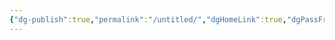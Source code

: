 ```yaml
---
{"dg-publish":true,"permalink":"/untitled/","dgHomeLink":true,"dgPassFrontmatter":false,"dgShowBacklinks":false,"dgShowLocalGraph":true,"dgShowInlineTitle":false,"dgShowFileTree":true,"dgEnableSearch":true}
---
```


$\newcommand{\Gg}{\mathsf{G}}$
$\newcommand{\appa}{\mathscr{A}}$